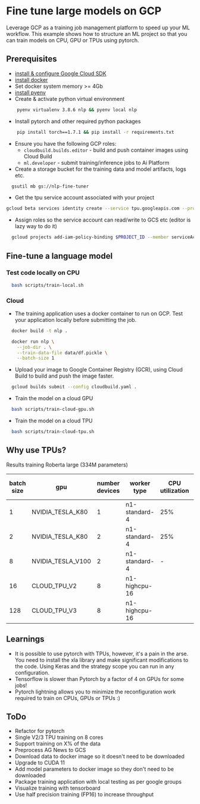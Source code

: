 # Fine tune large models on GCP

Leverage GCP as a training job management platform to speed up your ML workflow. This example shows how to structure an ML project so that you can train models on CPU, GPU or TPUs using pytorch.

## Prerequisites

- [install & configure Google Cloud SDK](https://cloud.google.com/sdk/docs/install)
- [install docker](https://docs.docker.com/get-docker/)
- Set docker system memory >= 4Gb 
- [install pyenv](https://realpython.com/intro-to-pyenv/)
- Create & activate python virtual environment
```bash
    pyenv virtualenv 3.8.6 nlp && pyenv local nlp
```
- Install pytorch and other required python packages
```bash
    pip install torch==1.7.1 && pip install -r requirements.txt
```
- Ensure you have the following GCP roles:
  - `cloudbuild.builds.editor` - build and push container images using Cloud Build
  - `ml.developer` - submit training/inference jobs to Ai Platform
- Create a storage bucket for the training data and model artifacts, logs etc.
```bash
  gsutil mb gs://nlp-fine-tuner
```
- Get the tpu service account associated with your project
```bash
gcloud beta services identity create --service tpu.googleapis.com --project $PROJECT_ID
```
- Assign roles so the service account can read/write to GCS etc (editor is lazy way to do it)
```bash
  gcloud projects add-iam-policy-binding $PROJECT_ID --member serviceAccount:$TPU_SERVICE_ACCOUNT --role roles/editor
```

## Fine-tune a language model

### Test code locally on CPU

```bash
  bash scripts/train-local.sh
```

### Cloud

- The training application uses a docker container to run on GCP. Test your application locally before submitting the job.

```bash
  docker build -t nlp .
```

```bash
  docker run nlp \
    --job-dir . \
    --train-data-file data/df.pickle \
    --batch-size 1
```

- Upload your image to Google Container Registry (GCR), using Cloud Build to build and push the image faster.

```bash
  gcloud builds submit --config cloudbuild.yaml .
```

- Train the model on a cloud GPU

```bash
  bash scripts/train-cloud-gpu.sh
```

- Train the model on a cloud TPU

```bash
  bash scripts/train-cloud-tpu.sh
```

## Why use TPUs?

Results training Roberta large (334M parameters)

| batch size |        gpu        | number devices |  worker type  | CPU utilization | Memory utilization | GPU memory utizilization | GPU utilization | examples per second |
|------------|-------------------|-------------|---------------|-----------------|--------------------|--------------------------|-----------------|---------------------|
|1|NVIDIA_TESLA_K80|1|n1-standard-4|25%|36%|72%|100%|0.25| 
|2|NVIDIA_TESLA_K80|2|n1-standard-4|25%|36%|72%|100%|0.44| 
|8|NVIDIA_TESLA_V100|2|n1-standard-4|-|-|-|-|OOM|
|16|CLOUD_TPU_V2|8|n1-highcpu-16|||||2400|
|128|CLOUD_TPU_V3|8|n1-highcpu-16||||||

## Learnings

- It is possible to use pytorch with TPUs, however, it's a pain in the arse. You need to install the xla library and make significant modifications to the code. Using Keras and the strategy scope you can run in any configuration.
- Tensorflow is slower than Pytorch by a factor of 4 on GPUs for some jobs!
- Pytorch lightning allows you to minimize the reconfiguration work required to train on CPUs, GPUs or TPUs :)

## ToDo

- Refactor for pytorch
- Single V2/3 TPU training on 8 cores
- Support training on X% of the data
- Preprocess AG News to GCS
- Download data to docker image so it doesn't need to be downloaded
- Upgrade to CUDA 11
- Add model parameters to docker image so they don't need to be downloaded
- Package training application with local testing as per google groups
- Visualize training with tensorboard
- Use half precision training (FP16) to increase throughput
